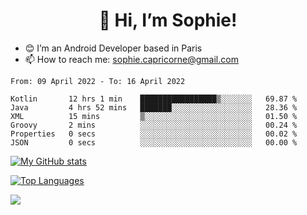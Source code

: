 <h1 align="center"> 👋 Hi, I’m Sophie! </h1>  

- 😊 I’m an Android Developer based in Paris
- 📫 How to reach me: sophie.capricorne@gmail.com


<!--START_SECTION:waka-->

```text
From: 09 April 2022 - To: 16 April 2022

Kotlin       12 hrs 1 min    █████████████████▒░░░░░░░   69.87 %
Java         4 hrs 52 mins   ███████░░░░░░░░░░░░░░░░░░   28.36 %
XML          15 mins         ▒░░░░░░░░░░░░░░░░░░░░░░░░   01.50 %
Groovy       2 mins          ░░░░░░░░░░░░░░░░░░░░░░░░░   00.24 %
Properties   0 secs          ░░░░░░░░░░░░░░░░░░░░░░░░░   00.02 %
JSON         0 secs          ░░░░░░░░░░░░░░░░░░░░░░░░░   00.00 %
```

<!--END_SECTION:waka-->

[![My GitHub stats](https://github-readme-stats.vercel.app/api?username=sophicapri&show_icons=true&theme=buefy)](https://github.com/anuraghazra/github-readme-stats)

[![Top Languages](https://github-readme-stats.vercel.app/api/top-langs/?username=sophicapri&langs_count=2&layout=compact)](https://github.com/anuraghazra/github-readme-stats)

![](https://github-readme-streak-stats.herokuapp.com/?user=sophicapri)
